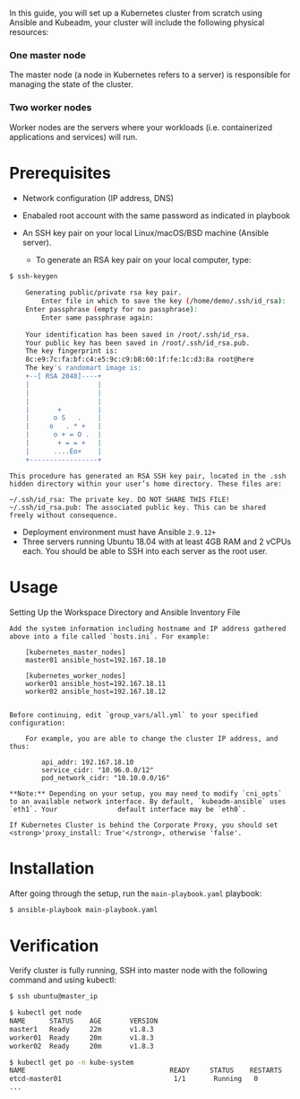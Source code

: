 In this guide, you will set up a Kubernetes cluster from scratch using Ansible and Kubeadm, your cluster will include the following physical resources:

### One master node
The master node (a node in Kubernetes refers to a server) is responsible for managing the state of the cluster.

### Two worker nodes
Worker nodes are the servers where your workloads (i.e. containerized applications and services) will run.

# Prerequisites
- Network configuration (IP address, DNS)
- Enabaled root account with the same password as indicated in playbook
- An SSH key pair on your local Linux/macOS/BSD machine (Ansible server).
 
	- To generate an RSA key pair on your local computer, type:

```sh
$ ssh-keygen
    
	Generating public/private rsa key pair.
    	Enter file in which to save the key (/home/demo/.ssh/id_rsa):
	Enter passphrase (empty for no passphrase):
    	Enter same passphrase again:
	
	Your identification has been saved in /root/.ssh/id_rsa.
	Your public key has been saved in /root/.ssh/id_rsa.pub.
	The key fingerprint is:
	8c:e9:7c:fa:bf:c4:e5:9c:c9:b8:60:1f:fe:1c:d3:8a root@here
	The key's randomart image is:
	+--[ RSA 2048]----+
	|                 |
	|                 |
	|                 |
	|       +         |
	|      o S   .    |
	|     o   . * +   |
	|      o + = O .  |
	|       + = = +   |
	|      ....Eo+    |
	+-----------------+
```
    
	
	This procedure has generated an RSA SSH key pair, located in the .ssh hidden directory within your user’s home directory. These files are:
	
	~/.ssh/id_rsa: The private key. DO NOT SHARE THIS FILE!
	~/.ssh/id_rsa.pub: The associated public key. This can be shared freely without consequence.
	
- Deployment environment must have Ansible `2.9.12+`
- Three servers running Ubuntu 18.04 with at least 4GB RAM and 2 vCPUs each. You should be able to SSH into each server as the root user.


# Usage

Setting Up the Workspace Directory and Ansible Inventory File
	
  	Add the system information including hostname and IP address gathered above into a file called `hosts.ini`. For example:
		
		[kubernetes_master_nodes]
		master01 ansible_host=192.167.18.10

		[kubernetes_worker_nodes]
		worker01 ansible_host=192.167.18.11
		worker02 ansible_host=192.167.18.12


	Before continuing, edit `group_vars/all.yml` to your specified configuration:

		For example, you are able to change the cluster IP address, and thus:

			api_addr: 192.167.18.10
			service_cidr: "10.96.0.0/12"
			pod_network_cidr: "10.10.0.0/16"

	**Note:** Depending on your setup, you may need to modify `cni_opts` to an available network interface. By default, `kubeadm-ansible` uses `eth1`. Your 			  default interface may be `eth0`.
	
	If Kubernetes Cluster is behind the Corporate Proxy, you should set <strong>'proxy_install: True'</strong>, otherwise 'false'.
  

# Installation

After going through the setup, run the `main-playbook.yaml` playbook:

```sh
$ ansible-playbook main-playbook.yaml

```

# Verification

Verify cluster is fully running, SSH into master node with the following command and using kubectl:

```sh
$ ssh ubuntu@master_ip

$ kubectl get node
NAME      STATUS    AGE       VERSION
master1   Ready     22m       v1.8.3
worker01  Ready     20m       v1.8.3
worker02  Ready     20m       v1.8.3

$ kubectl get po -n kube-system
NAME                                    READY     STATUS    RESTARTS   AGE
etcd-master01                            1/1       Running   0          23m
...
```
